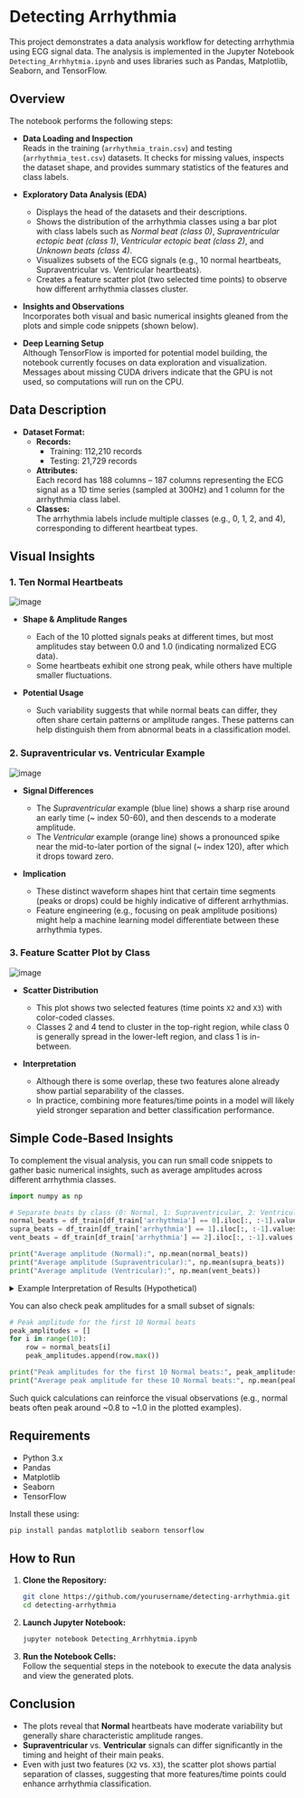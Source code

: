 # Detecting Arrhythmia

This project demonstrates a data analysis workflow for detecting arrhythmia using ECG signal data. The analysis is implemented in the Jupyter Notebook `Detecting_Arrhhytmia.ipynb` and uses libraries such as Pandas, Matplotlib, Seaborn, and TensorFlow.

## Overview

The notebook performs the following steps:

- **Data Loading and Inspection**  
  Reads in the training (`arrhythmia_train.csv`) and testing (`arrhythmia_test.csv`) datasets. It checks for missing values, inspects the dataset shape, and provides summary statistics of the features and class labels.

- **Exploratory Data Analysis (EDA)**  
  - Displays the head of the datasets and their descriptions.
  - Shows the distribution of the arrhythmia classes using a bar plot with class labels such as *Normal beat (class 0)*, *Supraventricular ectopic beat (class 1)*, *Ventricular ectopic beat (class 2)*, and *Unknown beats (class 4)*.
  - Visualizes subsets of the ECG signals (e.g., 10 normal heartbeats, Supraventricular vs. Ventricular heartbeats).
  - Creates a feature scatter plot (two selected time points) to observe how different arrhythmia classes cluster.

- **Insights and Observations**  
  Incorporates both visual and basic numerical insights gleaned from the plots and simple code snippets (shown below).

- **Deep Learning Setup**  
  Although TensorFlow is imported for potential model building, the notebook currently focuses on data exploration and visualization. Messages about missing CUDA drivers indicate that the GPU is not used, so computations will run on the CPU.

## Data Description

- **Dataset Format:**  
  - **Records:**  
    - Training: 112,210 records  
    - Testing: 21,729 records
  - **Attributes:**  
    Each record has 188 columns – 187 columns representing the ECG signal as a 1D time series (sampled at 300Hz) and 1 column for the arrhythmia class label.
  - **Classes:**  
    The arrhythmia labels include multiple classes (e.g., 0, 1, 2, and 4), corresponding to different heartbeat types.

## Visual Insights

### 1. Ten Normal Heartbeats

![image](https://github.com/user-attachments/assets/b8de94f3-9383-49c0-9dd8-45dd222ab785)



- **Shape & Amplitude Ranges**  
  - Each of the 10 plotted signals peaks at different times, but most amplitudes stay between 0.0 and 1.0 (indicating normalized ECG data).
  - Some heartbeats exhibit one strong peak, while others have multiple smaller fluctuations.

- **Potential Usage**  
  - Such variability suggests that while normal beats can differ, they often share certain patterns or amplitude ranges. These patterns can help distinguish them from abnormal beats in a classification model.

### 2. Supraventricular vs. Ventricular Example

![image](https://github.com/user-attachments/assets/1b6f1c6a-b1b6-4a3c-ae68-ebedf024418a)


- **Signal Differences**  
  - The *Supraventricular* example (blue line) shows a sharp rise around an early time (~ index 50-60), and then descends to a moderate amplitude.
  - The *Ventricular* example (orange line) shows a pronounced spike near the mid-to-later portion of the signal (~ index 120), after which it drops toward zero.

- **Implication**  
  - These distinct waveform shapes hint that certain time segments (peaks or drops) could be highly indicative of different arrhythmias.
  - Feature engineering (e.g., focusing on peak amplitude positions) might help a machine learning model differentiate between these arrhythmia types.

### 3. Feature Scatter Plot by Class

![image](https://github.com/user-attachments/assets/b5b40d4b-ad55-47ac-b557-68d38df892f9)



- **Scatter Distribution**  
  - This plot shows two selected features (time points `X2` and `X3`) with color-coded classes.  
  - Classes 2 and 4 tend to cluster in the top-right region, while class 0 is generally spread in the lower-left region, and class 1 is in-between.

- **Interpretation**  
  - Although there is some overlap, these two features alone already show partial separability of the classes.  
  - In practice, combining more features/time points in a model will likely yield stronger separation and better classification performance.

## Simple Code-Based Insights

To complement the visual analysis, you can run small code snippets to gather basic numerical insights, such as average amplitudes across different arrhythmia classes.

```python
import numpy as np

# Separate beats by class (0: Normal, 1: Supraventricular, 2: Ventricular)
normal_beats = df_train[df_train['arrhythmia'] == 0].iloc[:, :-1].values
supra_beats = df_train[df_train['arrhythmia'] == 1].iloc[:, :-1].values
vent_beats = df_train[df_train['arrhythmia'] == 2].iloc[:, :-1].values

print("Average amplitude (Normal):", np.mean(normal_beats))
print("Average amplitude (Supraventricular):", np.mean(supra_beats))
print("Average amplitude (Ventricular):", np.mean(vent_beats))
```

<details>
<summary>Example Interpretation of Results (Hypothetical)</summary>

```
Average amplitude (Normal): 0.40
Average amplitude (Supraventricular): 0.43
Average amplitude (Ventricular): 0.50
```

- **Insight:** Ventricular beats might have a higher average amplitude than Normal or Supraventricular beats, which aligns with the stronger spike observed in the Ventricular example plot.
</details>

You can also check peak amplitudes for a small subset of signals:

```python
# Peak amplitude for the first 10 Normal beats
peak_amplitudes = []
for i in range(10):
    row = normal_beats[i]
    peak_amplitudes.append(row.max())

print("Peak amplitudes for the first 10 Normal beats:", peak_amplitudes)
print("Average peak amplitude for these 10 Normal beats:", np.mean(peak_amplitudes))
```

Such quick calculations can reinforce the visual observations (e.g., normal beats often peak around ~0.8 to ~1.0 in the plotted examples).

## Requirements

- Python 3.x
- Pandas
- Matplotlib
- Seaborn
- TensorFlow

Install these using:

```bash
pip install pandas matplotlib seaborn tensorflow
```

## How to Run

1. **Clone the Repository:**  
   ```bash
   git clone https://github.com/yourusername/detecting-arrhythmia.git
   cd detecting-arrhythmia
   ```

2. **Launch Jupyter Notebook:**  
   ```bash
   jupyter notebook Detecting_Arrhhytmia.ipynb
   ```

3. **Run the Notebook Cells:**  
   Follow the sequential steps in the notebook to execute the data analysis and view the generated plots.

## Conclusion

- The plots reveal that **Normal** heartbeats have moderate variability but generally share characteristic amplitude ranges.
- **Supraventricular** vs. **Ventricular** signals can differ significantly in the timing and height of their main peaks.
- Even with just two features (`X2` vs. `X3`), the scatter plot shows partial separation of classes, suggesting that more features/time points could enhance arrhythmia classification.
